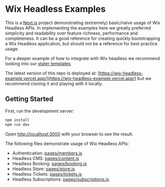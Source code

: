 # Wix Headless Examples

This is a [Next.js](https://nextjs.org/) project demonstrating (extremely) basic/naive usage of Wix Headless APIs.
In implementing the examples here we greatly preferred simplicity and readability over feature richness, performance and completeness.
It can be a good reference for creating quickly bootstrapping a Wix Headless application, but should not be a reference for best practice usage.

For a deeper example of how to integrate with Wix headless we recommend looking into our [stater templates](https://www.wix.com/developers/headless/templates)

The latest version of this repo is deployed at: [https://wix-headless-example.vercel.app/](https://wix-headless-example.vercel.app/) but we recommend cloning it and playing with it locally.

## Getting Started

First, run the development server:

```bash
npm install
npm run dev
```

Open [http://localhost:3000](http://localhost:3000) with your browser to see the result.

The following files demonstrate usage of Wix Headless APIs:
* Authentication: [pages/members.js](./pages/members.js)
* Headless CMS: [pages/content.js](./pages/content.js)
* Headless Booking: [pages/booking.js](./pages/booking.js)
* Headless Store: [pages/store.js](./pages/store.js)
* Headless Tickets: [pages/tickets.js](./pages/tickets.js)
* Headless Subscriptions: [pages/subscriptions.js](./pages/subscriptions.js)
